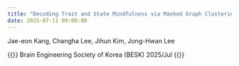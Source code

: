 ```yaml
---
title: "Decoding Trait and State Mindfulness via Masked Graph Clustering Autoencoder"
date: 2025-07-11 09:00:00
---
```


Jae-eon Kang, Changha Lee, Jihun Kim, Jong-Hwan Lee

{{<format bright-green>}}
Brain Engineering Society of Korea (BESK) 2025/Jul
{{</format>}}
